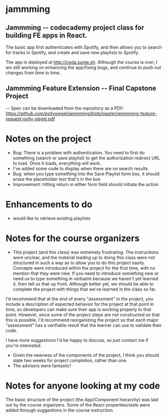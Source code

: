 # jammming
## Jammming -- codecademy project class for building FE apps in React.

The basic app first authenticates with Spotify, and then allows you to search for tracks in Spotify, and create and save new playlists to Spotify.

The app is deployed at http://coda.surge.sh.  Although the course is over, I am still working on enhancing the app/fixing bugs, and continue to push out changes from time to time.

## Jammming Feature Extension -- Final Capstone Project
-- Spec can be downloaded from the repository as a PDF: 
 https://github.com/pollysiegel/jammming/blob/master/jammming-feature-request-polly-siegel.pdf

# Notes on the project
* Bug: There is a problem with authentication.  You need to first do something (search or save playlist) to get the authorization 
redirect URL to load.  Once it loads, everything will work.
* I've added some code to display when there are no search results
* Bug: when you type something into the Save Playlist form box, it should erase the placeholder text that's in the box
* Improvement: hitting return in either form field should initiate the action

 
# Enhancements to do
* would like to retrieve existing playlists


# Notes for the course organizers
* This project (and this class) was extremely frustrating. The instructions were unclear, and the material leading up
to doing this class were not structured in such a way as to allow you to do this project easily. Concepts were
introduced within the project for the first time, with no mention that they were new.  If you need to
introduce something new or need us to type something in verbatim because we haven't yet learned it, then tell us that up front. Although better yet, we should be able to complete the project with things that we've learned in the class so far.

I'd recommend that at the end of every "assessment" in the project, you include a description of expected behavior for the project at that point in time, so developers can make sure their app is working properly to that point. However, since some of the project steps are not constructed so that this is possible, I'd recommend reorganizing the project so that each major "assessment" has a verifiable result that the learner can use to validate their code.

I have more suggestions I'd be happy to discuss, so just contact me if you're interested.
* Given the newness of the components of the project, I think you should slate two weeks for project completion, rather than one.
* The advisors were fantastic!


# Notes for anyone looking at my code

The basic structure of the project (the App/Component hierarchy) was laid out by the course organizers. Some of the React properties/state were added through suggestions in the course instruction. 
